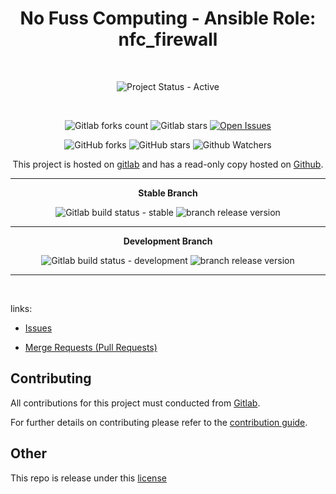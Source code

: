 <div align="center" width="100%">


# No Fuss Computing - Ansible Role: nfc_firewall

<br>

![Project Status - Active](https://img.shields.io/badge/Project%20Status-Active-green?logo=gitlab&style=plastic) 

<br>

![Gitlab forks count](https://img.shields.io/badge/dynamic/json?label=Forks&query=%24.forks_count&url=https%3A%2F%2Fgitlab.com%2Fapi%2Fv4%2Fprojects%2F51640016%2F&color=ff782e&logo=gitlab&style=plastic) ![Gitlab stars](https://img.shields.io/badge/dynamic/json?label=Stars&query=%24.star_count&url=https%3A%2F%2Fgitlab.com%2Fapi%2Fv4%2Fprojects%2F51640016%2F&color=ff782e&logo=gitlab&style=plastic) [![Open Issues](https://img.shields.io/badge/dynamic/json?color=ff782e&logo=gitlab&style=plastic&label=Open%20Issues&query=%24.statistics.counts.opened&url=https%3A%2F%2Fgitlab.com%2Fapi%2Fv4%2Fprojects%2F51640016%2Fissues_statistics)](https://gitlab.com/nofusscomputing/projects/ansible/firewall/-/issues)



![GitHub forks](https://img.shields.io/github/forks/NofussComputing/ansible_role_homeassistant?logo=github&style=plastic&color=000000&labell=Forks) ![GitHub stars](https://img.shields.io/github/stars/NofussComputing/ansible_role_homeassistant?color=000000&logo=github&style=plastic) ![Github Watchers](https://img.shields.io/github/watchers/NofussComputing/ansible_role_homeassistant?color=000000&label=Watchers&logo=github&style=plastic)
<br>

This project is hosted on [gitlab](https://gitlab.com/nofusscomputing/projects/ansible/firewall) and has a read-only copy hosted on [Github](https://github.com/NofussComputing/ansible_role_nfc_firewall).

----

**Stable Branch**

![Gitlab build status - stable](https://img.shields.io/badge/dynamic/json?color=ff782e&label=Build&query=0.status&url=https%3A%2F%2Fgitlab.com%2Fapi%2Fv4%2Fprojects%2F51640016%2Fpipelines%3Fref%3Dmaster&logo=gitlab&style=plastic) ![branch release version](https://img.shields.io/badge/dynamic/yaml?color=ff782e&logo=gitlab&style=plastic&label=Release&query=%24.commitizen.version&url=https%3A//gitlab.com/nofusscomputing/projects/ansible/firewall%2F-%2Fraw%2Fmaster%2F.cz.yaml) 

----

**Development Branch** 

![Gitlab build status - development](https://img.shields.io/badge/dynamic/json?color=ff782e&label=Build&query=0.status&url=https%3A%2F%2Fgitlab.com%2Fapi%2Fv4%2Fprojects%2F51640016%2Fpipelines%3Fref%3Ddevelopment&logo=gitlab&style=plastic) ![branch release version](https://img.shields.io/badge/dynamic/yaml?color=ff782e&logo=gitlab&style=plastic&label=Release&query=%24.commitizen.version&url=https%3A//gitlab.com/nofusscomputing/projects/ansible/firewall%2F-%2Fraw%2Fdevelopment%2F.cz.yaml)

----
<br>

</div>

links:

- [Issues](https://gitlab.com/nofusscomputing/projects/ansible/firewall/-/issues)

- [Merge Requests (Pull Requests)](https://gitlab.com/nofusscomputing/projects/ansible/firewall/-/merge_requests)



## Contributing
All contributions for this project must conducted from [Gitlab](https://gitlab.com/nofusscomputing/projects/ansible/firewall).

For further details on contributing please refer to the [contribution guide](CONTRIBUTING.md).


## Other

This repo is release under this [license](LICENSE)

